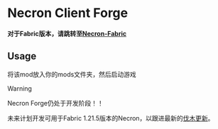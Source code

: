 # Necron Client Forge

**对于Fabric版本，请跳转至[Necron-Fabric]()**

## Usage

将该mod放入你的mods文件夹，然后启动游戏

> [!WARNING]
> Necron Forge仍处于开发阶段！！

未来计划开发可用于Fabric 1.21.5版本的Necron，以跟进最新的[伐木更新](https://hypixel.net/threads/hypixel-skyblock-0-23-the-foraging-update.5921261/)。
